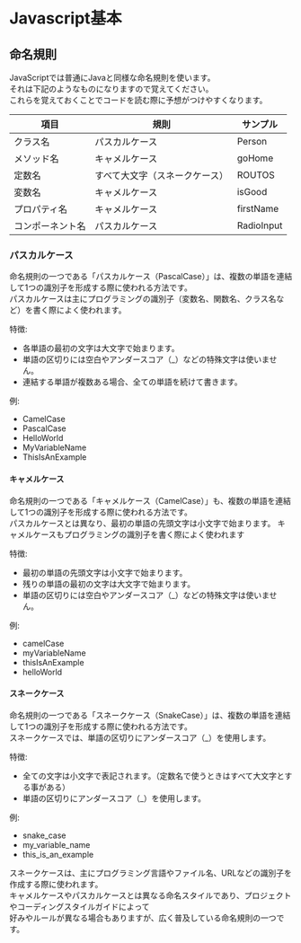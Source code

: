 # Javascript基本
## 命名規則
JavaScriptでは普通にJavaと同様な命名規則を使います。  
それは下記のようなものになりますので覚えてください。  
これらを覚えておくことでコードを読む際に予想がつけやすくなります。

| 項目             | 規則                           | サンプル   |
| ---------------- | ------------------------------ | ---------- |
| クラス名         | パスカルケース                 | Person     |
| メソッド名       | キャメルケース                 | goHome     |
| 定数名           | すべて大文字（スネークケース） | ROUTOS     |
| 変数名           | キャメルケース                 | isGood     |
| プロパティ名     | キャメルケース                 | firstName  |
| コンポーネント名 | パスカルケース                 | RadioInput |

### パスカルケース
命名規則の一つである「パスカルケース（PascalCase）」は、複数の単語を連結して1つの識別子を形成する際に使われる方法です。  
パスカルケースは主にプログラミングの識別子（変数名、関数名、クラス名など）を書く際によく使われます。  

特徴:
* 各単語の最初の文字は大文字で始まります。
* 単語の区切りには空白やアンダースコア（_）などの特殊文字は使いません。
* 連結する単語が複数ある場合、全ての単語を続けて書きます。

例:
* CamelCase  
* PascalCase  
* HelloWorld  
* MyVariableName  
* ThisIsAnExample  

#### キャメルケース
命名規則の一つである「キャメルケース（CamelCase）」も、複数の単語を連結して1つの識別子を形成する際に使われる方法です。  
パスカルケースとは異なり、最初の単語の先頭文字は小文字で始まります。
キャメルケースもプログラミングの識別子を書く際によく使われます

特徴:
* 最初の単語の先頭文字は小文字で始まります。
* 残りの単語の最初の文字は大文字で始まります。
* 単語の区切りには空白やアンダースコア（_）などの特殊文字は使いません。

例:
* camelCase
* myVariableName
* thisIsAnExample
* helloWorld

#### スネークケース
命名規則の一つである「スネークケース（SnakeCase）」は、複数の単語を連結して1つの識別子を形成する際に使われる方法です。  
スネークケースでは、単語の区切りにアンダースコア（_）を使用します。

特徴:

* 全ての文字は小文字で表記されます。（定数名で使うときはすべて大文字とする事がある）
* 単語の区切りにアンダースコア（_）を使用します。

例:

* snake_case
* my_variable_name
* this_is_an_example

スネークケースは、主にプログラミング言語やファイル名、URLなどの識別子を作成する際に使われます。  
キャメルケースやパスカルケースとは異なる命名スタイルであり、プロジェクトやコーディングスタイルガイドによって  
好みやルールが異なる場合もありますが、広く普及している命名規則の一つです。

